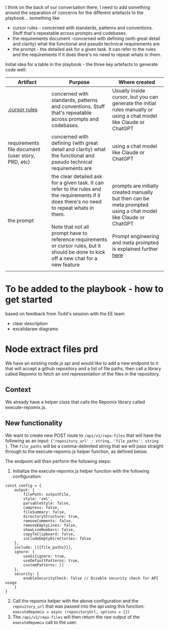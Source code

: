 I think on the back of our conversation there, I need to add something around the separation of concerns for the different artefacts to the playbook... something like  

- cursor rules - concerned with standards, patterns and conventions. Stuff that's repeatable across prompts and codebases.
- the requirements document -concerned with defining (with great detail and clarity) what the functional and pseudo technical requirements are
- the prompt - the detailed ask for a given task. It can refer to the rules and the requirements if it does there's no need to repeat whats in them.




Initial idea for a table in the playbook  - the three key artefacts to generate code well: 

| Artifact                                                      | Purpose                                                                                                                                                                                                                                                                                         | Where created                                                                                                                                                                                                                                                        |
| ------------------------------------------------------------- | ----------------------------------------------------------------------------------------------------------------------------------------------------------------------------------------------------------------------------------------------------------------------------------------------- | -------------------------------------------------------------------------------------------------------------------------------------------------------------------------------------------------------------------------------------------------------------------- |
| [.cursor rules](https://docs.cursor.com/context/rules-for-ai) | concerned with standards, patterns and conventions. Stuff that's repeatable across prompts and codebases.                                                                                                                                                                                       | Usually inside cursor, but you can generate the initial rules manually or using a chat model like Claude or ChatGPT                                                                                                                                                  |
| requirements file document (user story, PRD, etc)             | concerned with defining (with great detail and clarity) what the functional and pseudo technical requirements are                                                                                                                                                                               | using a chat model like Claude or ChatGPT                                                                                                                                                                                                                            |
| the prompt                                                    | the clear detailed ask for a given task. It can refer to the rules and the requirements if it does there's no need to repeat whats in them.<br><br>Note that not all prompt have to reference requirements or cursor rules, but it should be done to kick off a new chat for a new feature <br> | prompts are initially created manually but then can be meta prompted  using a chat model like Claude or ChatGPT<br><br>Prompt engineering and meta prompted is explained further [here](https://defra.github.io/defra-ai-sdlc/prompt-library/prompting-guidance)<br> |
|                                                               |                                                                                                                                                                                                                                                                                                 |                                                                                                                                                                                                                                                                      |


# To be added to the playbook - how to get started

based on feedback from Todd's session with the EE team
- clear description
- excalidaraw diagrams



# Node extract files prd

We have an existing node.js api and would like to add a new endpoint to it that will accept a github repository and a list of file paths, then call a library called Repomix to fetch an xml representation of the files in the repository.

## Context

We already have a helper class that calls the Repomix library called execute-repomix.js.

## New functionality

We want to create new POST route to `/api/v1/repo-files` that will have the following as an input: `{'repository_url' : string, 'file_paths': string }`. The `file_paths` will be a comma-delimited string that we will pass straight through to the execute-repomix.js helper function, as defined below.

The endpoint will then perform the following steps:

1. Initialize the execute-repomix.js helper function with the following  configuration: 
```
const config = {
	output: {
		filePath: outputFile,
		style: 'xml',
		parsableStyle: false,
		compress: false,
		fileSummary: false,
		directoryStructure: true,
		removeComments: false,
		removeEmptyLines: false,
		showLineNumbers: false,
		copyToClipboard: false,
		includeEmptyDirectories: false
	},
	include: [{{file_paths}}],
	ignore: {
		useGitignore: true,
		useDefaultPatterns: true,
		customPatterns: []
	},
	security: {
		enableSecurityCheck: false // Disable security check for API usage
	}
}
```

2. Call the repomix helper with the above configuration and the `repository_url` that was passed into the api using this function: `executeRepomix = async (repositoryUrl, options = {})`
3. The `/api/v1/repo-files` will then return the raw output of the `executeRepomix` call to the user.